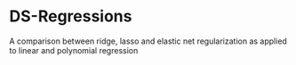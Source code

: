 # DS-Regressions
A comparison between ridge, lasso and elastic net regularization as applied to linear and polynomial regression
